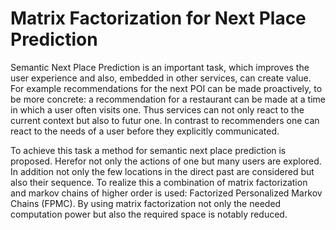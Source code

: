 # Matrix Factorization for Next Place Prediction

Semantic Next Place Prediction is an important task, which
improves the user experience and also, embedded in other services, can create value.
For example recommendations for the next POI can be made proactively, to be more concrete:
a recommendation for a restaurant can be made at a time in which a user often visits one.
Thus services can not only react to the current context but also to futur one.
In contrast to recommenders one can react to the needs of a user before they explicitly communicated.

To achieve this task a method for semantic next place prediction is proposed. Herefor not only
the actions of one but many users are explored. In addition not only the few locations in the direct past
are considered but also their sequence.
To realize this a combination of matrix factorization and markov chains of higher order is used: 
Factorized Personalized Markov Chains (FPMC). By using matrix factorization not only the needed
computation power but also the required space is notably reduced.
